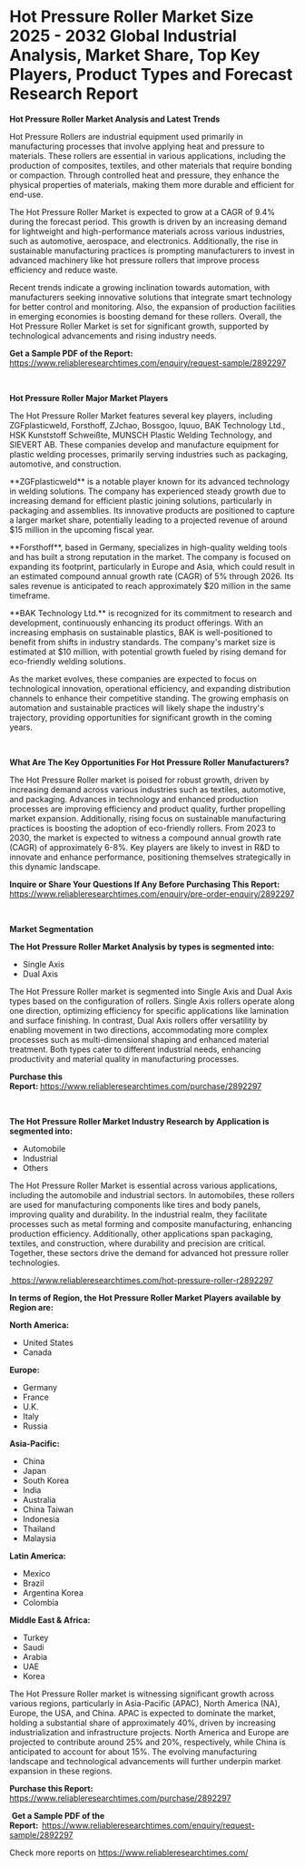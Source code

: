 <p><h1>Hot Pressure Roller Market Size 2025 - 2032 Global Industrial Analysis, Market Share, Top Key Players, Product Types and Forecast Research Report</h1></p><p><strong>Hot Pressure Roller Market Analysis and Latest Trends</strong></p>
<p><p>Hot Pressure Rollers are industrial equipment used primarily in manufacturing processes that involve applying heat and pressure to materials. These rollers are essential in various applications, including the production of composites, textiles, and other materials that require bonding or compaction. Through controlled heat and pressure, they enhance the physical properties of materials, making them more durable and efficient for end-use.</p><p>The Hot Pressure Roller Market is expected to grow at a CAGR of 9.4% during the forecast period. This growth is driven by an increasing demand for lightweight and high-performance materials across various industries, such as automotive, aerospace, and electronics. Additionally, the rise in sustainable manufacturing practices is prompting manufacturers to invest in advanced machinery like hot pressure rollers that improve process efficiency and reduce waste.</p><p>Recent trends indicate a growing inclination towards automation, with manufacturers seeking innovative solutions that integrate smart technology for better control and monitoring. Also, the expansion of production facilities in emerging economies is boosting demand for these rollers. Overall, the Hot Pressure Roller Market is set for significant growth, supported by technological advancements and rising industry needs.</p></p>
<p><strong>Get a Sample PDF of the Report:&nbsp;</strong> <a href="https://www.reliableresearchtimes.com/enquiry/request-sample/2892297?utm_campaign=2993&utm_medium=2&utm_source=Github&utm_content=ia&utm_term=15032025&utm_id=hot-pressure-roller">https://www.reliableresearchtimes.com/enquiry/request-sample/2892297</a></p>
<p>&nbsp;</p>
<p><strong>Hot Pressure Roller Major Market Players</strong></p>
<p><p>The Hot Pressure Roller Market features several key players, including ZGFplasticweld, Forsthoff, ZJchao, Bossgoo, lquuo, BAK Technology Ltd., HSK Kunststoff Schweißte, MUNSCH Plastic Welding Technology, and SIEVERT AB. These companies develop and manufacture equipment for plastic welding processes, primarily serving industries such as packaging, automotive, and construction.</p><p>**ZGFplasticweld** is a notable player known for its advanced technology in welding solutions. The company has experienced steady growth due to increasing demand for efficient plastic joining solutions, particularly in packaging and assemblies. Its innovative products are positioned to capture a larger market share, potentially leading to a projected revenue of around $15 million in the upcoming fiscal year.</p><p>**Forsthoff**, based in Germany, specializes in high-quality welding tools and has built a strong reputation in the market. The company is focused on expanding its footprint, particularly in Europe and Asia, which could result in an estimated compound annual growth rate (CAGR) of 5% through 2026. Its sales revenue is anticipated to reach approximately $20 million in the same timeframe.</p><p>**BAK Technology Ltd.** is recognized for its commitment to research and development, continuously enhancing its product offerings. With an increasing emphasis on sustainable plastics, BAK is well-positioned to benefit from shifts in industry standards. The company's market size is estimated at $10 million, with potential growth fueled by rising demand for eco-friendly welding solutions.</p><p>As the market evolves, these companies are expected to focus on technological innovation, operational efficiency, and expanding distribution channels to enhance their competitive standing. The growing emphasis on automation and sustainable practices will likely shape the industry's trajectory, providing opportunities for significant growth in the coming years.</p></p>
<p>&nbsp;</p>
<p><strong>What Are The Key Opportunities For Hot Pressure Roller Manufacturers?</strong></p>
<p><p>The Hot Pressure Roller market is poised for robust growth, driven by increasing demand across various industries such as textiles, automotive, and packaging. Advances in technology and enhanced production processes are improving efficiency and product quality, further propelling market expansion. Additionally, rising focus on sustainable manufacturing practices is boosting the adoption of eco-friendly rollers. From 2023 to 2030, the market is expected to witness a compound annual growth rate (CAGR) of approximately 6-8%. Key players are likely to invest in R&D to innovate and enhance performance, positioning themselves strategically in this dynamic landscape.</p></p>
<p><strong>Inquire or Share Your Questions If Any Before Purchasing This Report:</strong> <a href="https://www.reliableresearchtimes.com/enquiry/pre-order-enquiry/2892297?utm_campaign=2993&utm_medium=2&utm_source=Github&utm_content=ia&utm_term=15032025&utm_id=hot-pressure-roller">https://www.reliableresearchtimes.com/enquiry/pre-order-enquiry/2892297</a></p>
<p>&nbsp;</p>
<p><strong>Market Segmentation</strong></p>
<p><strong>The Hot Pressure Roller Market Analysis by types is segmented into:</strong></p>
<p><ul><li>Single Axis</li><li>Dual Axis</li></ul></p>
<p><p>The Hot Pressure Roller market is segmented into Single Axis and Dual Axis types based on the configuration of rollers. Single Axis rollers operate along one direction, optimizing efficiency for specific applications like lamination and surface finishing. In contrast, Dual Axis rollers offer versatility by enabling movement in two directions, accommodating more complex processes such as multi-dimensional shaping and enhanced material treatment. Both types cater to different industrial needs, enhancing productivity and material quality in manufacturing processes.</p></p>
<p><strong>Purchase this Report:&nbsp;</strong><a href="https://www.reliableresearchtimes.com/purchase/2892297?utm_campaign=2993&utm_medium=2&utm_source=Github&utm_content=ia&utm_term=15032025&utm_id=hot-pressure-roller">https://www.reliableresearchtimes.com/purchase/2892297</a></p>
<p>&nbsp;</p>
<p><strong>The Hot Pressure Roller Market Industry Research by Application is segmented into:</strong></p>
<p><ul><li>Automobile</li><li>Industrial</li><li>Others</li></ul></p>
<p><p>The Hot Pressure Roller Market is essential across various applications, including the automobile and industrial sectors. In automobiles, these rollers are used for manufacturing components like tires and body panels, improving quality and durability. In the industrial realm, they facilitate processes such as metal forming and composite manufacturing, enhancing production efficiency. Additionally, other applications span packaging, textiles, and construction, where durability and precision are critical. Together, these sectors drive the demand for advanced hot pressure roller technologies.</p></p>
<p><a href="https://www.reliableresearchtimes.com/hot-pressure-roller-r2892297?utm_campaign=2993&utm_medium=2&utm_source=Github&utm_content=ia&utm_term=15032025&utm_id=hot-pressure-roller">&nbsp;https://www.reliableresearchtimes.com/hot-pressure-roller-r2892297</a></p>
<p><strong>In terms of Region, the Hot Pressure Roller Market Players available by Region are:</strong></p>
<p>
    <p> <strong> North America: </strong>
        <ul>
            <li>United States</li>
            <li>Canada</li>
        </ul>
        </p> 
    <p> <strong> Europe: </strong>
        <ul>
            <li>Germany</li>
            <li>France</li>
            <li>U.K.</li>
            <li>Italy</li>
            <li>Russia</li>
        </ul>
        </p> 
    <p> <strong> Asia-Pacific: </strong>
        <ul>
            <li>China</li>
            <li>Japan</li>
            <li>South Korea</li>
            <li>India</li>
            <li>Australia</li>
            <li>China Taiwan</li>
            <li>Indonesia</li>
            <li>Thailand</li>
            <li>Malaysia</li>
        </ul>
        </p> 
    <p> <strong> Latin America: </strong>
        <ul>
            <li>Mexico</li>
            <li>Brazil</li>
            <li>Argentina Korea</li>
            <li>Colombia</li>
        </ul>
        </p> 
    <p> <strong> Middle East & Africa: </strong>
        <ul>
            <li>Turkey</li>
            <li>Saudi</li>
            <li>Arabia</li>
            <li>UAE</li>
            <li>Korea</li>
        </ul>
    </p>
    </p>
<p><p>The Hot Pressure Roller market is witnessing significant growth across various regions, particularly in Asia-Pacific (APAC), North America (NA), Europe, the USA, and China. APAC is expected to dominate the market, holding a substantial share of approximately 40%, driven by increasing industrialization and infrastructure projects. North America and Europe are projected to contribute around 25% and 20%, respectively, while China is anticipated to account for about 15%. The evolving manufacturing landscape and technological advancements will further underpin market expansion in these regions.</p></p>
<p><strong>Purchase this Report: </strong><a href="https://www.reliableresearchtimes.com/purchase/2892297?utm_campaign=2993&utm_medium=2&utm_source=Github&utm_content=ia&utm_term=15032025&utm_id=hot-pressure-roller">https://www.reliableresearchtimes.com/purchase/2892297</a></p>
<p>&nbsp;<strong>Get a Sample PDF of the Report:&nbsp;&nbsp;</strong><a href="https://www.reliableresearchtimes.com/enquiry/request-sample/2892297?utm_campaign=2993&utm_medium=2&utm_source=Github&utm_content=ia&utm_term=15032025&utm_id=hot-pressure-roller">https://www.reliableresearchtimes.com/enquiry/request-sample/2892297</a></p>
<p><strong></strong></p>
<p>Check more reports on <a href="https://www.reliableresearchtimes.com/?utm_campaign=2993&utm_medium=2&utm_source=Github&utm_content=ia&utm_term=15032025&utm_id=hot-pressure-roller">https://www.reliableresearchtimes.com/</a></p>